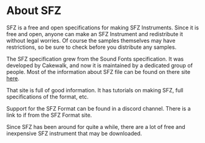 # About SFZ

SFZ is a free and open specifications for making SFZ Instruments. Since it is free and open, anyone can make an SFZ Instrument and redistribute it without legal worries. Of course the samples themselves may have restrictions, so be sure to check before you distribute any samples.

The SFZ specification grew from the Sound Fonts specification. It was developed by Cakewalk, and now it is maintained by a dedicated group of people. Most of the information about SFZ file can be found on there site [here](https://sfzformat.com/).

That site is full of good information. It has tutorials on making SFZ, full specifications of the format, etc.

Support for the SFZ Format can be found in a discord channel. There is a link to if from the SFZ Format site.

Since SFZ has been around for quite a while, there are a lot of free and inexpensive SFZ instrument that may be downloaded.